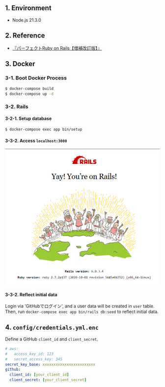 ## 1. Environment

- Node.js 21.3.0

## 2. Reference

- [『パーフェクトRuby on Rails【増補改訂版】』](https://gihyo.jp/book/2014/978-4-7741-6516-5)

## 3. Docker

### 3-1. Boot Docker Process

```bash
$ docker-compose build
$ docker-compose up -d
```

### 3-2. Rails

#### 3-2-1. Setup database

```bash
$ docker-compose exec app bin/setup
```

#### 3-3-2. Access `localhost:3000`

![Yay! You're on Ruby on Rails](./public/yay!-you're-on-rails!.png)

#### 3-3-2. Reflect initial data

Login via 'GitHubでログイン', and a user data will be created in `user` table.  
Then, run `docker-compose exec app bin/rails db:seed` to reflect initial data.

## 4. `config/credentials.yml.enc`

Define a GitHub `client_id` and `client_secret`.

```yaml
# aws:
#   access_key_id: 123
#   secret_access_key: 345
secret_key_base: xxxxxxxxxxxxxxxxxxxxxxxx
github:
  client_id: [your_client_id]
  client_secret: [your_client_secret]
```
